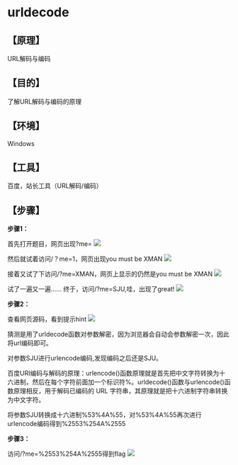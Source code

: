 # urldecode
## **【原理】**

URL解码与编码

## **【目的】**

了解URL解码与编码的原理

## **【环境】**

Windows

## **【工具】**

百度，站长工具（URL解码/编码）

## **【步骤】**
**步骤1：**

首先打开题目，网页出现?me=
![](F:/URL/图片1.png)

然后就试着访问/？me=1，网页出现you must be XMAN
![](F:/URL/图片2.png)

接着又试了下访问/?me=XMAN，网页上显示的仍然是you must be XMAN
![](F:/URL/图片3.png)

试了一遍又一遍......
终于，访问/?me=SJU,哇，出现了great!
![](F:/URL/图片4.png)

**步骤2：**

查看网页源码，看到提示hint
![](F:/URL/图片5.png)

猜测是用了urldecode函数对参数解密，因为浏览器会自动会参数解密一次，因此将url编码即可。

对参数SJU进行urlencode编码,发现编码之后还是SJU。

百度URI编码与解码的原理：urlencode()函数原理就是首先把中文字符转换为十六进制，然后在每个字符前面加一个标识符%。urldecode()函数与urlencode()函数原理相反，用于解码已编码的 URL 字符串，其原理就是把十六进制字符串转换为中文字符。

将参数SJU转换成十六进制%53%4A%55，对%53%4A%55再次进行urlencode编码得到%2553%254A%2555

**步骤3：**

访问/?me=%2553%254A%2555得到flag
![](F:/URL/图片6.png)
